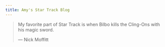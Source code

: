 ```yaml
---
title: Amy's Star Track Blog
---
```


> My favorite part of Star Track is when Bilbo kills the Cling-Ons with his magic sword.
> 
> — Nick Moffitt
